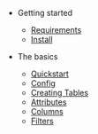 - Getting started

  - [Requirements](en/install/requirements.md)
  - [Install](en/install/install.md)

- The basics

  - [Quickstart](en/basics/quickstart.md)
  - [Config](en/basics/config.md)
  - [Creating Tables](en/basics/table-components.md)
  - [Attributes](en/basics/attributes.md)
  - [Columns](en/basics/columns.md)
  - [Filters](en/basics/filters.md)
